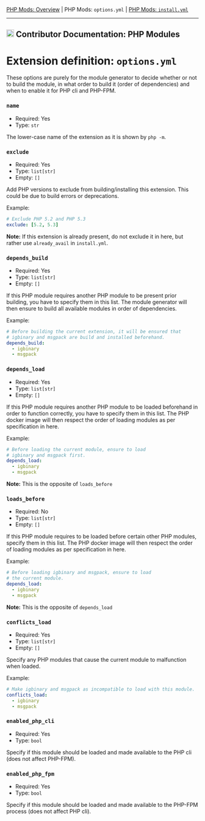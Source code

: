 [PHP Mods: Overview](../../php_modules/README.md) |
PHP Mods: `options.yml` |
[PHP Mods: `install.yml`](PHP-EXT-install.yml.md)

---

<h2><img name="Documentation" title="Documentation" width="20" src="https://github.com/devilbox/artwork/raw/master/submissions_logo/cytopia/01/png/logo_64_trans.png"> Contributor Documentation: PHP Modules</h2>



# Extension definition: `options.yml`

These options are purely for the module generator to decide whether or not to build the module, in what order to build it (order of dependencies) and when to enable it for PHP cli and PHP-FPM.


### `name`

* Required: Yes
* Type: `str`

The lower-case name of the extension as it is shown by `php -m`.


### `exclude`

* Required: Yes
* Type: `list[str]`
* Empty: `[]`

Add PHP versions to exclude from building/installing this extension. This could be due to build errors or deprecations.

Example:
```yaml
# Exclude PHP 5.2 and PHP 5.3
exclude: [5.2, 5.3]
```

**Note:** If this extension is already present, do not exclude it in here, but rather use `already_avail` in `install.yml`.


### `depends_build`

* Required: Yes
* Type: `list[str]`
* Empty: `[]`

If this PHP module requires another PHP module to be present prior building, you have to specify them in this list. The module generator will then ensure to build all available modules in order of dependencies.

Example:
```yaml
# Before building the current extension, it will be ensured that
# igbinary and msgpack are build and installed beforehand.
depends_build:
  - igbinary
  - msgpack
```


### `depends_load`

* Required: Yes
* Type: `list[str]`
* Empty: `[]`

If this PHP module requires another PHP module to be loaded beforehand in order to function correctly, you have to specify them in this list. The PHP docker image will then respect the order of loading modules as per specification in here.

Example:
```yaml
# Before loading the current module, ensure to load
# igbinary and msgpack first.
depends_load:
  - igbinary
  - msgpack
```

**Note:** This is the opposite of `loads_before`



### `loads_before`

* Required: No
* Type: `list[str]`
* Empty: `[]`

If this PHP module requires to be loaded before certain other PHP modules, specify them in this list. The PHP docker image will then respect the order of loading modules as per specification in here.

Example:
```yaml
# Before loading igbinary and msgpack, ensure to load
# the current module.
depends_load:
  - igbinary
  - msgpack
```

**Note:** This is the opposite of `depends_load`



### `conflicts_load`

* Required: Yes
* Type: `list[str]`
* Empty: `[]`

Specify any PHP modules that cause the current module to malfunction when loaded.

Example:
```yaml
# Make igbinary and msgpack as incompatible to load with this module.
conflicts_load:
  - igbinary
  - msgpack
```


### `enabled_php_cli`

* Required: Yes
* Type: `bool`

Specify if this module should be loaded and made available to the PHP cli (does not affect PHP-FPM).


### `enabled_php_fpm`

* Required: Yes
* Type: `bool`

Specify if this module should be loaded and made available to the PHP-FPM process (does not affect PHP cli).
